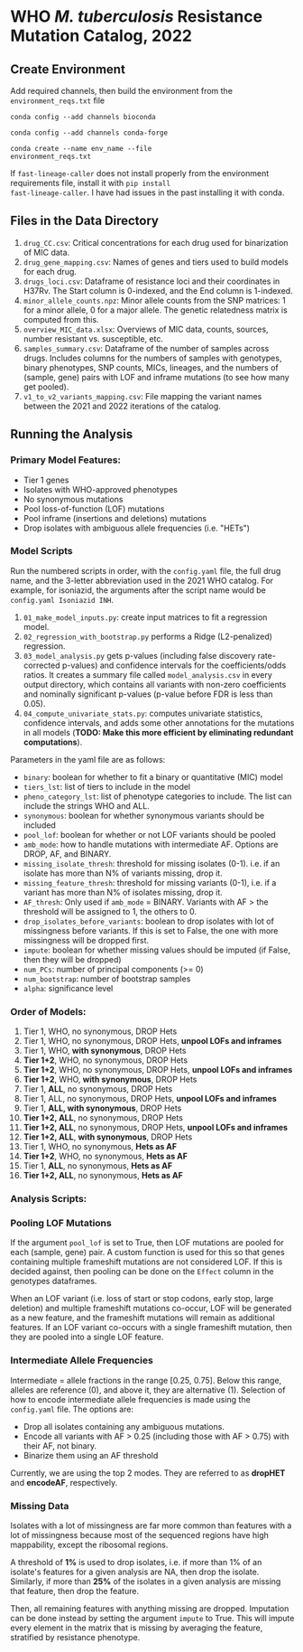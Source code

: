 # WHO <i>M. tuberculosis</i> Resistance Mutation Catalog, 2022

## Create Environment

Add required channels, then build the environment from the `environment_reqs.txt` file

<code>conda config --add channels bioconda</code>

<code>conda config --add channels conda-forge</code>

<code>conda create --name env_name --file environment_reqs.txt</code>
    
If <code>fast-lineage-caller</code> does not install properly from the environment requirements file, install it with <code>pip install fast-lineage-caller</code>. I have had issues in the past installing it with conda. 
    
<!-- ## Genotype Annotations

<ul>
    <li>resolved_symbol: gene name</li>
    <li>variant_category</li>
    <ul>
        <li>p: coding variants</li>
        <li>c: synonymous or upstream variants</li>
        <li>n: non-coding variants in <i>rrs/rrl</i></li>
        <li>deletion: large-scale deletion of a gene</li>
    </ul>
    <li>Effect</li>
    <ul>
        <li>upstream_gene_variant</li>
        <li>missense_variant, synonymous_variant, inframe_deletion, inframe_insertion, stop_lost: self-explanatory</li>
        <li>lof: any frameshift, large-scale deletion, nonsense, or loss of start mutation</li>
        <li>initiator_codon_variant: Valine start codon</li>
        <li>stop_retained_variant: variant in the stop codon that did not change it</li>
    </ul>
</ul>

## Phenotype Annotations

<ul>
    <li>Variant binary status</li>
        <ul>
            <li>1 if the variant meets QC and AF > 0.75</li>
            <li>0 if the variant meets QC, and AF < 0.25</li>
            <li>NA if the variant does not meet QC or 0.25 $\leq$ AF $\leq$ 0.75</li>
        </ul>
    <li>Variant allele frequency</li>
        <ul>
            <li>AF if the variant meets QC and AF $\geq$ 0.25</li>
            <li>0 if the variant meets QC and AF < 0.25</li>
            <li>NA if the variant does not meet QC</li>
        </ul>
</ul> -->

## Files in the Data Directory

1. <code>drug_CC.csv</code>: Critical concentrations for each drug used for binarization of MIC data.
2. <code>drug_gene_mapping.csv</code>: Names of genes and tiers used to build models for each drug.
3. <code>drugs_loci.csv</code>: Dataframe of resistance loci and their coordinates in H37Rv. The Start column is 0-indexed, and the End column is 1-indexed.
4. <code>minor_allele_counts.npz</code>: Minor allele counts from the SNP matrices: 1 for a minor allele, 0 for a major allele. The genetic relatedness matrix is computed from this.
5. <code>overview_MIC_data.xlsx</code>: Overviews of MIC data, counts, sources, number resistant vs. susceptible, etc.
6. <code>samples_summary.csv</code>: Dataframe of the number of samples across drugs. Includes columns for the numbers of samples with genotypes, binary phenotypes, SNP counts, MICs, lineages, and the numbers of (sample, gene) pairs with LOF and inframe mutations (to see how many get pooled).
7. <code>v1_to_v2_variants_mapping.csv</code>: File mapping the variant names between the 2021 and 2022 iterations of the catalog.

## Running the Analysis
        
### Primary Model Features:
    
<ul>
    <li>Tier 1 genes</li>
    <li>Isolates with WHO-approved phenotypes</li>
    <li>No synonymous mutations</li>
    <li>Pool loss-of-function (LOF) mutations</li>
    <li>Pool inframe (insertions and deletions) mutations</li>
    <li>Drop isolates with ambiguous allele frequencies (i.e. "HETs")</li>
</ul>
    
### Model Scripts

Run the numbered scripts in order, with the `config.yaml` file, the full drug name, and the 3-letter abbreviation used in the 2021 WHO catalog. For example, for isoniazid, the arguments after the script name would be `config.yaml Isoniazid INH`. 
   
1. <code>01_make_model_inputs.py</code>: create input matrices to fit a regression model.
2. <code>02_regression_with_bootstrap.py</code> performs a Ridge (L2-penalized) regression. 
3. <code>03_model_analysis.py</code> gets p-values (including false discovery rate-corrected p-values) and confidence intervals for the coefficients/odds ratios. It creates a summary file called `model_analysis.csv` in every output directory, which contains all variants with non-zero coefficients and nominally significant p-values (p-value before FDR is less than 0.05).
4. <code>04_compute_univariate_stats.py</code>: computes univariate statistics, confidence intervals, and adds some other annotations for the mutations in all models (<b>TODO: Make this more efficient by eliminating redundant computations</b>). 
    
Parameters in the yaml file are as follows:
    
<ul>
    <li><code>binary</code>: boolean for whether to fit a binary or quantitative (MIC) model</li>
    <li><code>tiers_lst</code>: list of tiers to include in the model</li>
    <li><code>pheno_category_lst</code>: list of phenotype categories to include. The list can include the strings WHO and ALL.</li>
    <li><code>synonymous</code>: boolean for whether synonymous variants should be included</li>
    <li><code>pool_lof</code>: boolean for whether or not LOF variants should be pooled</li>
    <li><code>amb_mode</code>: how to handle mutations with intermediate AF. Options are DROP, AF, and BINARY. </li>
    <li><code>missing_isolate_thresh</code>: threshold for missing isolates (0-1). i.e. if an isolate has more than N% of variants missing, drop it.</li>
    <li><code>missing_feature_thresh</code>: threshold for missing variants (0-1), i.e. if a variant has more than N% of isolates missing, drop it.</li>
    <li><code>AF_thresh</code>: Only used if <code>amb_mode</code> = BINARY. Variants with AF > the threshold will be assigned to 1, the others to 0.</li>
    <li><code>drop_isolates_before_variants</code>: boolean to drop isolates with lot of missingness before variants. If this is set to False, the one with more missingness will be dropped first.</li>
    <li><code>impute</code>: boolean for whether missing values should be imputed (if False, then they will be dropped)</li>
    <li><code>num_PCs</code>: number of principal components (>= 0)</li>
    <li><code>num_bootstrap</code>: number of bootstrap samples</li>
    <li><code>alpha</code>: significance level</li>
</ul>

### Order of Models:

1. Tier 1, WHO, no synonymous, DROP Hets
2. Tier 1, WHO, no synonymous, DROP Hets, <b>unpool LOFs and inframes</b>
3. Tier 1, WHO, <b>with synonymous</b>, DROP Hets
4. <b>Tier 1+2</b>, WHO, no synonymous, DROP Hets
5. <b>Tier 1+2</b>, WHO, no synonymous, DROP Hets, <b>unpool LOFs and inframes</b>
6. <b>Tier 1+2</b>, WHO, <b>with synonymous</b>, DROP Hets
7. Tier 1, <b>ALL</b>, no synonymous, DROP Hets
8. Tier 1, ALL, no synonymous, DROP Hets, <b>unpool LOFs and inframes</b>
9. Tier 1, <b>ALL, with synonymous</b>, DROP Hets
10. <b>Tier 1+2, ALL</b>, no synonymous, DROP Hets
11. <b>Tier 1+2, ALL</b>, no synonymous, DROP Hets, <b>unpool LOFs and inframes</b>
12. <b>Tier 1+2, ALL</b>, <b>with synonymous</b>, DROP Hets
13. Tier 1, WHO, no synonymous, <b>Hets as AF</b>
14. <b>Tier 1+2</b>, WHO, no synonymous, <b>Hets as AF</b>
15. Tier 1, <b>ALL</b>, no synonymous, <b>Hets as AF</b>
16. <b>Tier 1+2, ALL</b>, no synonymous, <b>Hets as AF</b>

### Analysis Scripts:

 
### Pooling LOF Mutations
    
If the argument `pool_lof` is set to True, then LOF mutations are pooled for each (sample, gene) pair. A custom function is used for this so that genes containing multiple frameshift mutations are not considered LOF. If this is decided against, then pooling can be done on the `Effect` column in the genotypes dataframes. 
    
When an LOF variant (i.e. loss of start or stop codons, early stop, large deletion) and multiple frameshift mutations co-occur, LOF will be generated as a new feature, and the frameshift mutations will remain as additional features. If an LOF variant co-occurs with a single frameshift mutation, then they are pooled into a single LOF feature. 

### Intermediate Allele Frequencies

Intermediate = allele fractions in the range [0.25, 0.75]. Below this range, alleles are reference (0), and above it, they are alternative (1). Selection of how to encode intermediate allele frequencies is made using the `config.yaml` file. The options are:

<ul>
    <li>Drop all isolates containing any ambiguous mutations.</li>
    <li>Encode all variants with AF > 0.25 (including those with AF > 0.75) with their AF, not binary. </li>
    <li>Binarize them using an AF threshold</li>
</ul>

Currently, we are using the top 2 modes. They are referred to as <b>dropHET</b> and <b>encodeAF</b>, respectively. 

### Missing Data

Isolates with a lot of missingness are far more common than features with a lot of missingness because most of the sequenced regions have high mappability, except the ribosomal regions. 
    
A threshold of <b>1%</b> is used to drop isolates, i.e. if more than 1% of an isolate's features for a given analysis are NA, then drop the isolate. 
Similarly, if more than <b>25%</b> of the isolates in a given analysis are missing that feature, then drop the feature. 

Then, all remaining features with anything missing are dropped. Imputation can be done instead by setting the argument `impute` to True. This will impute every element in the matrix that is missing by averaging the feature, stratified by resistance phenotype. 
